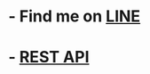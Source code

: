 # - Find me on [LINE](https://line.me/ti/p/~psychopumpum_)
# - [REST API](https://psychopumpum.herokuapp.com/)
